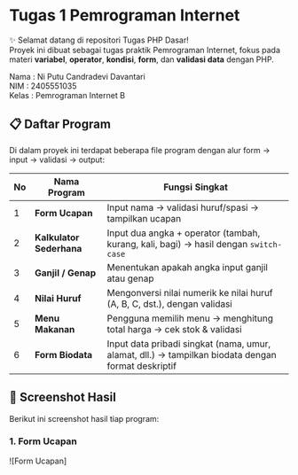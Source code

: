 # Tugas 1 Pemrograman Internet

✨ Selamat datang di repositori Tugas PHP Dasar!  
Proyek ini dibuat sebagai tugas praktik Pemrograman Internet, fokus pada materi **variabel**, **operator**, **kondisi**, **form**, dan **validasi data** dengan PHP.

Nama   : Ni Putu Candradevi Davantari <br>
NIM    : 2405551035 <br>
Kelas  : Pemrograman Internet B <br>

## 📋 Daftar Program

Di dalam proyek ini terdapat beberapa file program dengan alur form → input → validasi → output:

| No | Nama Program | Fungsi Singkat |
|----|----------------------------|-------------------------------|
| 1 | **Form Ucapan** | Input nama → validasi huruf/spasi → tampilkan ucapan |
| 2 | **Kalkulator Sederhana** | Input dua angka + operator (tambah, kurang, kali, bagi) → hasil dengan `switch-case` |
| 3 | **Ganjil / Genap** | Menentukan apakah angka input ganjil atau genap |
| 4 | **Nilai Huruf** | Mengonversi nilai numerik ke nilai huruf (A, B, C, dst.), dengan validasi |
| 5 | **Menu Makanan** | Pengguna memilih menu → menghitung total harga → cek stok & validasi |
| 6 | **Form Biodata** | Input data pribadi singkat (nama, umur, alamat, dll.) → tampilkan biodata dengan format deskriptif |

## 📸 Screenshot Hasil

Berikut ini screenshot hasil tiap program:
### 1. Form Ucapan  
![Form Ucapan]
